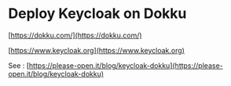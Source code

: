 # Deploy Keycloak on Dokku

[https://dokku.com/](https://dokku.com/)

[https://www.keycloak.org](https://www.keycloak.org)

See : [https://please-open.it/blog/keycloak-dokku](https://please-open.it/blog/keycloak-dokku)